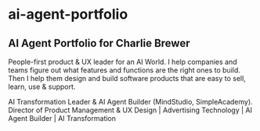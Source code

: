 # ai-agent-portfolio
## AI Agent Portfolio for Charlie Brewer
People-first product & UX leader for an AI World. I help companies and teams figure out what features and functions are the right ones to build. Then I help them design and build software products that are easy to sell, learn, use & support.

AI Transformation Leader & AI Agent Builder (MindStudio, SimpleAcademy). Director of Product Management & UX Design | Advertising Technology | AI Agent Builder | AI Transformation   

